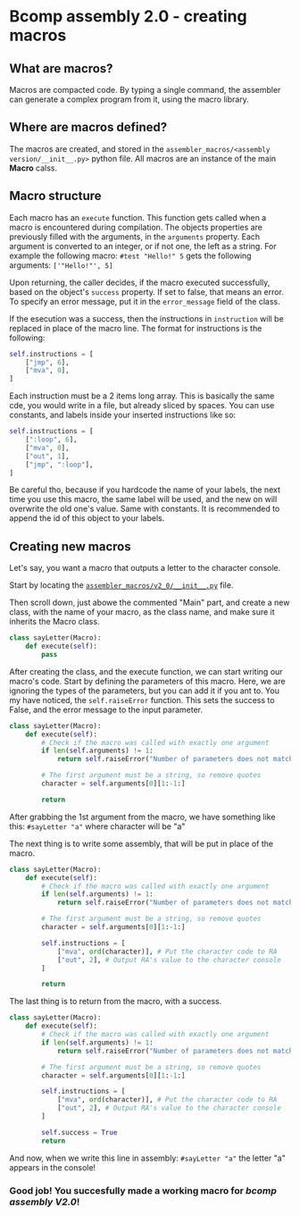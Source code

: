 # Bcomp assembly 2.0 - creating macros


## What are macros?

Macros are compacted code. By typing a single command, the assembler can generate a complex program from it, using the macro library.

## Where are macros defined?

The macros are created, and stored in the `assembler_macros/<assembly version/__init__.py>` python file. All macros are an instance of the main **Macro** calss.

## Macro structure

Each macro has an `execute` function. This function gets called when a macro is encountered during compilation. The objects properties are previously filled with the arguments, in the `arguments` property. Each argument is converted to an integer, or if not one, the left as a string. For example the following macro: `#test "Hello!" 5` gets the following arguments: `['"Hello!"', 5]`

Upon returning, the caller decides, if the macro executed successfully, based on the object's `success` property. If set to false, that means an error. To specify an error message, put it in the `error_message` field of the class.

If the esecution was a success, then the instructions in `instruction` will be replaced in place of the macro line. The format for instructions is the following:
```python
self.instructions = [
    ["jmp", 6],
    ["mva", 0],
]
```

Each instruction must be a 2 items long array. This is basically the same cde, you would write in a file, but already sliced by spaces. You can use constants, and labels inside your inserted instructions like so:
```python
self.instructions = [
    [":loop", 6],
    ["mva", 0],
    ["out", 1],
    ["jmp", ":loop"],
]
```
Be careful tho, because if you hardcode the name of your labels, the next time you use this macro, the same label will be used, and the new on will overwrite the old one's value. Same with constants. It is recommended to append the id of this object to your labels.

## Creating new macros

Let's say, you want a macro that outputs a letter to the character console.

Start by locating the [`assembler_macros/v2_0/__init__.py`](doc/lua_compiler.md) file.

Then scroll down, just abowe the commented "Main" part, and create a new class, with the name of your macro, as the class name, and make sure it inherits the Macro class.
```python
class sayLetter(Macro):
    def execute(self):
        pass
```

After creating the class, and the execute function, we can start writing our macro's code. Start by defining the parameters of this macro. Here, we are ignoring the types of the parameters, but you can add it if you ant to. You my have noticed, the `self.raiseError` function. This sets the success to False, and the error message to the input parameter.

```python
class sayLetter(Macro):
    def execute(self):
        # Check if the macro was called with exactly one argument
        if len(self.arguments) != 1:
            return self.raiseError("Number of parameters does not match")

        # The first argument must be a string, so remove quotes
        character = self.arguments[0][1:-1:]

        return
```

After grabbing the 1st argument from the macro, we have something like this: `#sayLetter "a"` where character will be "a"

The next thing is to write some assembly, that will be put in place of the macro.

```python
class sayLetter(Macro):
    def execute(self):
        # Check if the macro was called with exactly one argument
        if len(self.arguments) != 1:
            return self.raiseError("Number of parameters does not match")

        # The first argument must be a string, so remove quotes
        character = self.arguments[0][1:-1:]

        self.instructions = [
            ["mva", ord(character)], # Put the character code to RA
            ["out", 2], # Output RA's value to the character console
        ]

        return
```

The last thing is to return from the macro, with a success.

```python
class sayLetter(Macro):
    def execute(self):
        # Check if the macro was called with exactly one argument
        if len(self.arguments) != 1:
            return self.raiseError("Number of parameters does not match")

        # The first argument must be a string, so remove quotes
        character = self.arguments[0][1:-1:]

        self.instructions = [
            ["mva", ord(character)], # Put the character code to RA
            ["out", 2], # Output RA's value to the character console
        ]

        self.success = True
        return
```

And now, when we write this line in assembly: `#sayLetter "a"` the letter "a" appears in the console!

### Good job! You succesfully made a working macro for *bcomp assembly V2.0*!
